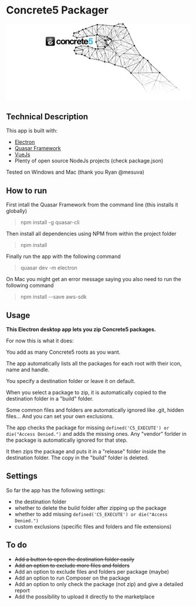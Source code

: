 # Concrete5 Packager
![Concrete5 Packager](/src/assets/concrete5-packager-logo-full.svg "Concrete5 Packager")
## Technical Description
This app is built with:

- [Electron](https://electronjs.org/ "Electron.org")
- [Quasar Framework](https://quasar-framework.org/ "Quasar Framework")
- [VueJs](https://vuejs.org/ "VueJs")
- Plenty of open source NodeJs projects (check package.json)

Tested on Windows and Mac (thank you Ryan @mesuva)

## How to run
First intall the Quasar Framework from the command line (this installs it globally)
> npm install -g quasar-cli

Then install all dependencies using NPM from within the project folder
> npm install

Finally run the app with the following command
> quasar dev -m electron

On Mac you might get an error message saying you also need to run the following command
> npm install --save aws-sdk

## Usage

**This Electron desktop app lets you zip Concrete5 packages.**

For now this is what it does:

You add as many Concrete5 roots as you want.

The app automatically lists all the packages for each root with their icon, name and handle.

You specify a destination folder or leave it on default.

When you select a package to zip, it is automatically copied to the destination folder in a "build" folder.

Some common files and folders are automatically ignored like .git, hidden files... And you can set your own exclusions.

The app checks the package for missing `defined('C5_EXECUTE') or die("Access Denied.")` and adds the missing ones. Any "vendor" forlder in the package is automatically ignored for that step.

It then zips the package and puts it in a "release" folder inside the destination folder. The copy in the "build" folder is deleted.

## Settings
So far the app has the following settings:

- the destination folder
- whether to delete the build folder after zipping up the package
- whether to add missing `defined('C5_EXECUTE') or die("Access Denied.")`
- custom exclusions (specific files and folders and file extensions)


## To do
- ~~Add a button to open the destination folder easily~~
- ~~Add an option to exclude more files and folders~~
- Add an option to exclude files and folders per package (maybe)
- Add an option to run Composer on the package
- Add an option to only check the package (not zip) and give a detailed report
- Add the possibility to upload it directly to the marketplace
